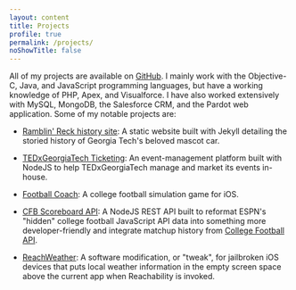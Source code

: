 ```yaml
---
layout: content
title: Projects
profile: true
permalink: /projects/
noShowTitle: false
---
```


All of my projects are available on [GitHub](https://github.com/akeaswaran). I mainly work with the Objective-C, Java, and JavaScript programming languages, but have a working knowledge of PHP, Apex, and Visualforce. I have also worked extensively with MySQL, MongoDB, the Salesforce CRM, and the Pardot web application. Some of my notable projects are:

* [Ramblin' Reck history site](https://akeaswaran.me/reck/):
A static website built with Jekyll detailing the storied history of Georgia Tech's beloved mascot car.

* [TEDxGeorgiaTech Ticketing](https://github.com/tedxgeorgiatech/tedxgt-ticketing):
An event-management platform built with NodeJS to help TEDxGeorgiaTech manage and market its events in-house.

* [Football Coach](https://github.com/akeaswaran/FootballCoach-iOS):
A college football simulation game for iOS.

* [CFB Scoreboard API](https://github.com/akeaswaran/cfb-scoreboard-api):
A NodeJS REST API built to reformat ESPN's "hidden" college football JavaScript API data into something more developer-friendly and integrate matchup history from [College Football API](https://collegefootballapi.com/).

* [ReachWeather](https://github.com/akeaswaran/ReachWeather):
A software modification, or "tweak", for jailbroken iOS devices that puts local weather information in the empty screen space above the current app when Reachability is invoked.
